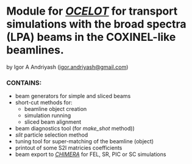 # Module for <cite>[OCELOT]</cite> for transport simulations with the broad spectra (LPA) beams in the COXINEL-like beamlines.

by Igor A Andriyash (<igor.andriyash@gmail.com>)

### CONTAINS:
- beam generators for simple and sliced beams
- short-cut methods for:
  - beamline object creation
  - simulation running                
  - sliced beam alignment
- beam diagnostics tool (for *make_shot* method))
- *slit* particle selection method
- tuning tool for super-matching of the beamline (object)
- printout of some S2I matricies coefficients
- beam export to <cite>[CHIMERA]</cite> for FEL, SR, PIC or SC simulations

[OCELOT]: https://github.com/hightower8083/chimera
[CHIMERA]: https://github.com/iagapov/ocelot

